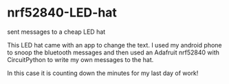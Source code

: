 # nrf52840-LED-hat
sent messages to a cheap LED hat

This LED hat came with an app to change the text. I used my android phone to snoop the bluetooth messages and then used an Adafruit nrf52840 with CircuitPython to write my own messages to the hat.  

In this case it is counting down the minutes for my last day of work!


